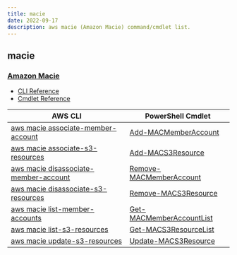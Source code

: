 ```yaml
---
title: macie
date: 2022-09-17
description: aws macie (Amazon Macie) command/cmdlet list.
---
```


## macie

### [Amazon Macie](https://aws.amazon.com/macie/)

* [CLI Reference](https://docs.aws.amazon.com/cli/latest/reference/macie/index.html)
* [Cmdlet Reference](https://docs.aws.amazon.com/powershell/latest/reference/items/Amazon_Macie_cmdlets.html)

|AWS CLI|PowerShell Cmdlet|
|----|----|
|[aws macie associate-member-account](https://docs.aws.amazon.com/cli/latest/reference/macie/associate-member-account.html)|[Add-MACMemberAccount](https://docs.aws.amazon.com/powershell/latest/reference/items/Add-MACMemberAccount.html)|
|[aws macie associate-s3-resources](https://docs.aws.amazon.com/cli/latest/reference/macie/associate-s3-resources.html)|[Add-MACS3Resource](https://docs.aws.amazon.com/powershell/latest/reference/items/Add-MACS3Resource.html)|
|[aws macie disassociate-member-account](https://docs.aws.amazon.com/cli/latest/reference/macie/disassociate-member-account.html)|[Remove-MACMemberAccount](https://docs.aws.amazon.com/powershell/latest/reference/items/Remove-MACMemberAccount.html)|
|[aws macie disassociate-s3-resources](https://docs.aws.amazon.com/cli/latest/reference/macie/disassociate-s3-resources.html)|[Remove-MACS3Resource](https://docs.aws.amazon.com/powershell/latest/reference/items/Remove-MACS3Resource.html)|
|[aws macie list-member-accounts](https://docs.aws.amazon.com/cli/latest/reference/macie/list-member-accounts.html)|[Get-MACMemberAccountList](https://docs.aws.amazon.com/powershell/latest/reference/items/Get-MACMemberAccountList.html)|
|[aws macie list-s3-resources](https://docs.aws.amazon.com/cli/latest/reference/macie/list-s3-resources.html)|[Get-MACS3ResourceList](https://docs.aws.amazon.com/powershell/latest/reference/items/Get-MACS3ResourceList.html)|
|[aws macie update-s3-resources](https://docs.aws.amazon.com/cli/latest/reference/macie/update-s3-resources.html)|[Update-MACS3Resource](https://docs.aws.amazon.com/powershell/latest/reference/items/Update-MACS3Resource.html)|

